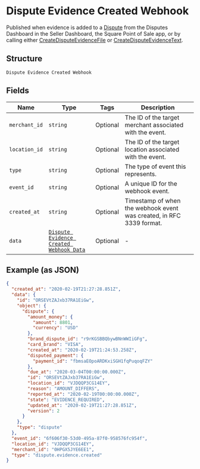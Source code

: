 
# Dispute Evidence Created Webhook

Published when evidence is added to a [Dispute](../../doc/models/dispute.md)
from the Disputes Dashboard in the Seller Dashboard, the Square Point of Sale app,
or by calling either [CreateDisputeEvidenceFile](../../doc/api/disputes.md#create-dispute-evidence-file) or [CreateDisputeEvidenceText](../../doc/api/disputes.md#create-dispute-evidence-text).

## Structure

`Dispute Evidence Created Webhook`

## Fields

| Name | Type | Tags | Description |
|  --- | --- | --- | --- |
| `merchant_id` | `string` | Optional | The ID of the target merchant associated with the event. |
| `location_id` | `string` | Optional | The ID of the target location associated with the event. |
| `type` | `string` | Optional | The type of event this represents. |
| `event_id` | `string` | Optional | A unique ID for the webhook event. |
| `created_at` | `string` | Optional | Timestamp of when the webhook event was created, in RFC 3339 format. |
| `data` | [`Dispute Evidence Created Webhook Data`](../../doc/models/dispute-evidence-created-webhook-data.md) | Optional | - |

## Example (as JSON)

```json
{
  "created_at": "2020-02-19T21:27:28.851Z",
  "data": {
    "id": "ORSEVtZAJxb37RA1EiGw",
    "object": {
      "dispute": {
        "amount_money": {
          "amount": 8801,
          "currency": "USD"
        },
        "brand_dispute_id": "r9rKGSBBQbywBNnWWIiGFg",
        "card_brand": "VISA",
        "created_at": "2020-02-19T21:24:53.258Z",
        "disputed_payment": {
          "payment_id": "fbmsaEOpoARDKxiSGH1fqPuqoqFZY"
        },
        "due_at": "2020-03-04T00:00:00.000Z",
        "id": "ORSEVtZAJxb37RA1EiGw",
        "location_id": "VJDQQP3CG14EY",
        "reason": "AMOUNT_DIFFERS",
        "reported_at": "2020-02-19T00:00:00.000Z",
        "state": "EVIDENCE_REQUIRED",
        "updated_at": "2020-02-19T21:27:28.851Z",
        "version": 2
      }
    },
    "type": "dispute"
  },
  "event_id": "6f606f30-53d0-495a-87f0-958576fc954f",
  "location_id": "VJDQQP3CG14EY",
  "merchant_id": "0HPGX5JYE6EE1",
  "type": "dispute.evidence.created"
}
```

